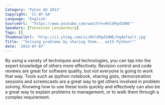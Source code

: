 ```yaml
---
Category: 'PyCon AU 2013'
Copyright: 'CC-BY-SA'
Language: 'English'
SourceUrl: '"https://www.youtube.com/watch?v=KhldPpd3dWE"'
Speakers: [Tennessee Leeuwenburg]
Tags: []
ThumbnailUrl: 'http://i1.ytimg.com/vi/KhldPpd3dWE/hqdefault.jpg'
Title: '"Solving problems by sharing them... with Python!"'
date: '2013-07-07'
---
```

By using a variety of techniques and technologies, you can tap into the expert knowledge of others more effectively. Revision control and code reviews are great for software quality, but not everyone is going to work that way. Tools such as ipython notebook, sharing gists, demonstration sessions and screencasts are a great way to get others involved in problem solving. Knowing how to use these tools quickly and effectively can also be a great way to explain problems to management, or to walk them through a complex requirement.
